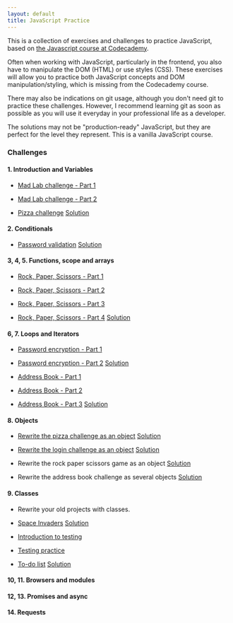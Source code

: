 ```yaml
---
layout: default
title: JavaScript Practice
---
```


This is a collection of exercises and challenges to practice JavaScript, based on [the Javascript course at Codecademy](https://www.codecademy.com/learn/introduction-to-javascript).

Often when working with JavaScript, particularly in the frontend, you also have to manipulate the DOM (HTML) or use styles (CSS). These exercises will allow you to practice both JavaScript concepts and DOM manipulation/styling, which is missing from the Codecademy course.

There may also be indications on git usage, although you don't need git to practice these challenges. However, I recommend learning git as soon as possible as you will use it everyday in your professional life as a developer.

The solutions may not be "production-ready" JavaScript, but they are perfect for the level they represent. This is a vanilla JavaScript course.

### Challenges

#### 1. Introduction and Variables

* [Mad Lab challenge - Part 1](1.variables/mad-lab-1)

* [Mad Lab challenge - Part 2](1.variables/mad-lab-2)

* [Pizza challenge](1.variables/pizza-challenge) <a class="solution" href="1.variables/pizza-challenge-solution">Solution</a>

#### 2. Conditionals

* [Password validation](2.conditionals/password-validation) <a class="solution" href="2.conditionals/password-validation-solution">Solution</a>

#### 3, 4, 5. Functions, scope and arrays

* [Rock, Paper, Scissors - Part 1](3.functions/rock-paper-scissors-1)

* [Rock, Paper, Scissors - Part 2](3.functions/rock-paper-scissors-2)

* [Rock, Paper, Scissors - Part 3](3.functions/rock-paper-scissors-3)

* [Rock, Paper, Scissors - Part 4](3.functions/rock-paper-scissors-4) <a class="solution" href="3.functions/rock-paper-scissors-solution">Solution</a>

#### 6, 7. Loops and Iterators

* [Password encryption - Part 1](6.loops/password-encryption-1)

* [Password encryption - Part 2](6.loops/password-encryption-2) <a class="solution" href="6.loops/password-encryption-solution">Solution</a>

* [Address Book - Part 1](6.loops/address-book-1)

* [Address Book - Part 2](6.loops/address-book-2)

* [Address Book - Part 3](6.loops/address-book-3) <a class="solution" href="6.loops/address-book-solution">Solution</a>

#### 8. Objects

* [Rewrite the pizza challenge as an object](8.objects/pizza-challenge) <a class="solution" href="8.objects/pizza-challenge-solution">Solution</a>

* [Rewrite the login challenge as an object](8.objects/password-encryption) <a class="solution" href="8.objects/password-encryption-solution">Solution</a>

* Rewrite the rock paper scissors game as an object <a class="solution" href="8.objects/rock-paper-scissors-solution">Solution</a>

* Rewrite the address book challenge as several objects <a class="solution" href="8.objects/address-book-solution">Solution</a>

#### 9. Classes

* Rewrite your old projects with classes.

* [Space Invaders](9.classes/space-invaders) <a class="solution" href="http://invaders.tk">Solution</a>

* [Introduction to testing](9.classes/testing)

* [Testing practice](9.classes/testing-practice)

* [To-do list](9.classes/todo-list.md) <a class="solution" href="9.classes/todo-list-solution">Solution</a>


#### 10, 11. Browsers and modules


#### 12, 13. Promises and async


#### 14. Requests


